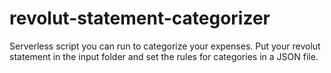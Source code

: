 # revolut-statement-categorizer
Serverless script you can run to categorize your expenses. Put your revolut statement in the input folder and set the rules for categories in a JSON file.
